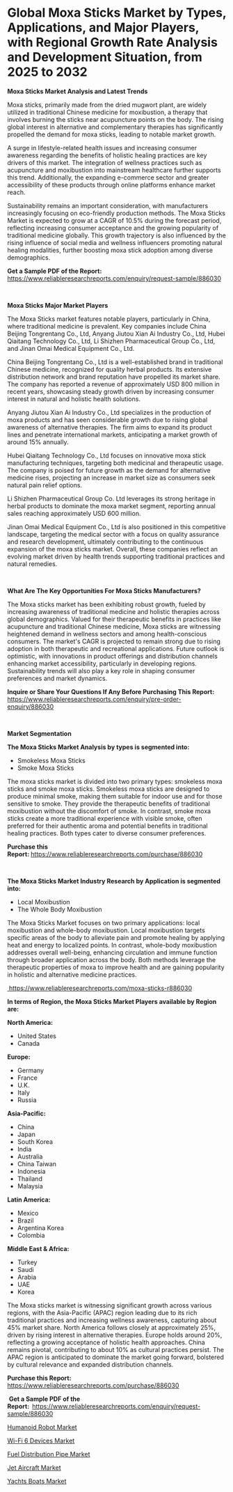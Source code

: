 <p><h1>Global Moxa Sticks Market by Types, Applications, and Major Players, with Regional Growth Rate Analysis and Development Situation, from 2025 to 2032</h1></p><p><strong>Moxa Sticks Market Analysis and Latest Trends</strong></p>
<p><p>Moxa sticks, primarily made from the dried mugwort plant, are widely utilized in traditional Chinese medicine for moxibustion, a therapy that involves burning the sticks near acupuncture points on the body. The rising global interest in alternative and complementary therapies has significantly propelled the demand for moxa sticks, leading to notable market growth. </p><p>A surge in lifestyle-related health issues and increasing consumer awareness regarding the benefits of holistic healing practices are key drivers of this market. The integration of wellness practices such as acupuncture and moxibustion into mainstream healthcare further supports this trend. Additionally, the expanding e-commerce sector and greater accessibility of these products through online platforms enhance market reach.</p><p>Sustainability remains an important consideration, with manufacturers increasingly focusing on eco-friendly production methods. The Moxa Sticks Market is expected to grow at a CAGR of 10.5% during the forecast period, reflecting increasing consumer acceptance and the growing popularity of traditional medicine globally. This growth trajectory is also influenced by the rising influence of social media and wellness influencers promoting natural healing modalities, further boosting moxa stick adoption among diverse demographics.</p></p>
<p><strong>Get a Sample PDF of the Report:&nbsp;</strong> <a href="https://www.reliableresearchreports.com/enquiry/request-sample/886030?utm_campaign=12&utm_medium=2&utm_source=Github&utm_content=ia&utm_term=06022025&utm_id=moxa-sticks">https://www.reliableresearchreports.com/enquiry/request-sample/886030</a></p>
<p>&nbsp;</p>
<p><strong>Moxa Sticks Major Market Players</strong></p>
<p><p>The Moxa Sticks market features notable players, particularly in China, where traditional medicine is prevalent. Key companies include China Beijing Tongrentang Co., Ltd, Anyang Jiutou Xian Ai Industry Co., Ltd, Hubei Qiaitang Technology Co., Ltd, Li Shizhen Pharmaceutical Group Co., Ltd, and Jinan Omai Medical Equipment Co., Ltd. </p><p>China Beijing Tongrentang Co., Ltd is a well-established brand in traditional Chinese medicine, recognized for quality herbal products. Its extensive distribution network and brand reputation have propelled its market share. The company has reported a revenue of approximately USD 800 million in recent years, showcasing steady growth driven by increasing consumer interest in natural and holistic health solutions.</p><p>Anyang Jiutou Xian Ai Industry Co., Ltd specializes in the production of moxa products and has seen considerable growth due to rising global awareness of alternative therapies. The firm aims to expand its product lines and penetrate international markets, anticipating a market growth of around 15% annually.</p><p>Hubei Qiaitang Technology Co., Ltd focuses on innovative moxa stick manufacturing techniques, targeting both medicinal and therapeutic usage. The company is poised for future growth as the demand for alternative medicine rises, projecting an increase in market size as consumers seek natural pain relief options.</p><p>Li Shizhen Pharmaceutical Group Co. Ltd leverages its strong heritage in herbal products to dominate the moxa market segment, reporting annual sales reaching approximately USD 600 million. </p><p>Jinan Omai Medical Equipment Co., Ltd is also positioned in this competitive landscape, targeting the medical sector with a focus on quality assurance and research development, ultimately contributing to the continuous expansion of the moxa sticks market. Overall, these companies reflect an evolving market driven by health trends supporting traditional practices and natural remedies.</p></p>
<p>&nbsp;</p>
<p><strong>What Are The Key Opportunities For Moxa Sticks Manufacturers?</strong></p>
<p><p>The Moxa sticks market has been exhibiting robust growth, fueled by increasing awareness of traditional medicine and holistic therapies across global demographics. Valued for their therapeutic benefits in practices like acupuncture and traditional Chinese medicine, Moxa sticks are witnessing heightened demand in wellness sectors and among health-conscious consumers. The market's CAGR is projected to remain strong due to rising adoption in both therapeutic and recreational applications. Future outlook is optimistic, with innovations in product offerings and distribution channels enhancing market accessibility, particularly in developing regions. Sustainability trends will also play a key role in shaping consumer preferences and market dynamics.</p></p>
<p><strong>Inquire or Share Your Questions If Any Before Purchasing This Report:</strong> <a href="https://www.reliableresearchreports.com/enquiry/pre-order-enquiry/886030?utm_campaign=12&utm_medium=2&utm_source=Github&utm_content=ia&utm_term=06022025&utm_id=moxa-sticks">https://www.reliableresearchreports.com/enquiry/pre-order-enquiry/886030</a></p>
<p>&nbsp;</p>
<p><strong>Market Segmentation</strong></p>
<p><strong>The Moxa Sticks Market Analysis by types is segmented into:</strong></p>
<p><ul><li>Smokeless Moxa Sticks</li><li>Smoke Moxa Sticks</li></ul></p>
<p><p>The moxa sticks market is divided into two primary types: smokeless moxa sticks and smoke moxa sticks. Smokeless moxa sticks are designed to produce minimal smoke, making them suitable for indoor use and for those sensitive to smoke. They provide the therapeutic benefits of traditional moxibustion without the discomfort of smoke. In contrast, smoke moxa sticks create a more traditional experience with visible smoke, often preferred for their authentic aroma and potential benefits in traditional healing practices. Both types cater to diverse consumer preferences.</p></p>
<p><strong>Purchase this Report:&nbsp;</strong><a href="https://www.reliableresearchreports.com/purchase/886030?utm_campaign=12&utm_medium=2&utm_source=Github&utm_content=ia&utm_term=06022025&utm_id=moxa-sticks">https://www.reliableresearchreports.com/purchase/886030</a></p>
<p>&nbsp;</p>
<p><strong>The Moxa Sticks Market Industry Research by Application is segmented into:</strong></p>
<p><ul><li>Local Moxibustion</li><li>The Whole Body Moxibustion</li></ul></p>
<p><p>The Moxa Sticks Market focuses on two primary applications: local moxibustion and whole-body moxibustion. Local moxibustion targets specific areas of the body to alleviate pain and promote healing by applying heat and energy to localized points. In contrast, whole-body moxibustion addresses overall well-being, enhancing circulation and immune function through broader application across the body. Both methods leverage the therapeutic properties of moxa to improve health and are gaining popularity in holistic and alternative medicine practices.</p></p>
<p><a href="https://www.reliableresearchreports.com/moxa-sticks-r886030?utm_campaign=12&utm_medium=2&utm_source=Github&utm_content=ia&utm_term=06022025&utm_id=moxa-sticks">&nbsp;https://www.reliableresearchreports.com/moxa-sticks-r886030</a></p>
<p><strong>In terms of Region, the Moxa Sticks Market Players available by Region are:</strong></p>
<p>
    <p> <strong> North America: </strong>
        <ul>
            <li>United States</li>
            <li>Canada</li>
        </ul>
        </p> 
    <p> <strong> Europe: </strong>
        <ul>
            <li>Germany</li>
            <li>France</li>
            <li>U.K.</li>
            <li>Italy</li>
            <li>Russia</li>
        </ul>
        </p> 
    <p> <strong> Asia-Pacific: </strong>
        <ul>
            <li>China</li>
            <li>Japan</li>
            <li>South Korea</li>
            <li>India</li>
            <li>Australia</li>
            <li>China Taiwan</li>
            <li>Indonesia</li>
            <li>Thailand</li>
            <li>Malaysia</li>
        </ul>
        </p> 
    <p> <strong> Latin America: </strong>
        <ul>
            <li>Mexico</li>
            <li>Brazil</li>
            <li>Argentina Korea</li>
            <li>Colombia</li>
        </ul>
        </p> 
    <p> <strong> Middle East & Africa: </strong>
        <ul>
            <li>Turkey</li>
            <li>Saudi</li>
            <li>Arabia</li>
            <li>UAE</li>
            <li>Korea</li>
        </ul>
    </p>
    </p>
<p><p>The Moxa sticks market is witnessing significant growth across various regions, with the Asia-Pacific (APAC) region leading due to its rich traditional practices and increasing wellness awareness, capturing about 45% market share. North America follows closely at approximately 25%, driven by rising interest in alternative therapies. Europe holds around 20%, reflecting a growing acceptance of holistic health approaches. China remains pivotal, contributing to about 10% as cultural practices persist. The APAC region is anticipated to dominate the market going forward, bolstered by cultural relevance and expanded distribution channels.</p></p>
<p><strong>Purchase this Report: </strong><a href="https://www.reliableresearchreports.com/purchase/886030?utm_campaign=12&utm_medium=2&utm_source=Github&utm_content=ia&utm_term=06022025&utm_id=moxa-sticks">https://www.reliableresearchreports.com/purchase/886030</a></p>
<p>&nbsp;<strong>Get a Sample PDF of the Report:&nbsp;&nbsp;</strong><a href="https://www.reliableresearchreports.com/enquiry/request-sample/886030?utm_campaign=12&utm_medium=2&utm_source=Github&utm_content=ia&utm_term=06022025&utm_id=moxa-sticks">https://www.reliableresearchreports.com/enquiry/request-sample/886030</a></p>
<p><strong></strong></p>
<p><p><a href="https://github.com/yankimber90yankim/Market-Research-Report-List-1/blob/main/humanoid-robot-market.md?utm_campaign=12&utm_medium=2&utm_source=Github&utm_content=ia&utm_term=06022025&utm_id=moxa-sticks">Humanoid Robot Market</a></p><p><a href="https://github.com/princessbartram3/Market-Research-Report-List-1/blob/main/wi-fi-6-devices-market.md?utm_campaign=12&utm_medium=2&utm_source=Github&utm_content=ia&utm_term=06022025&utm_id=moxa-sticks">Wi-Fi 6 Devices Market</a></p><p><a href="https://www.linkedin.com/pulse/qualitative-quantitative-insights-fuel-distribution-pipe-hfbhf?utm_campaign=12&utm_medium=2&utm_source=Github&utm_content=ia&utm_term=06022025&utm_id=moxa-sticks">Fuel Distribution Pipe Market</a></p><p><a href="https://www.linkedin.com/pulse/jet-aircraft-market-valuation-forecast-2025-2032-104-cagr-ugpoe?utm_campaign=12&utm_medium=2&utm_source=Github&utm_content=ia&utm_term=06022025&utm_id=moxa-sticks">Jet Aircraft Market</a></p><p><a href="https://www.linkedin.com/pulse/yachts-boats-market-size-estimated-cagr-134-from-2025-2032-xgsde?utm_campaign=12&utm_medium=2&utm_source=Github&utm_content=ia&utm_term=06022025&utm_id=moxa-sticks">Yachts Boats Market</a></p></p>